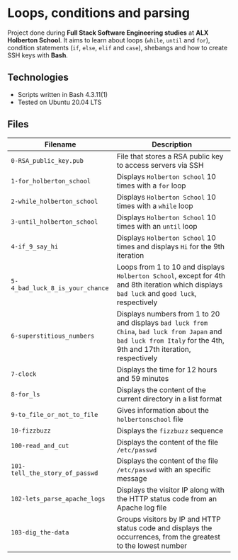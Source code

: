 # Loops, conditions and parsing

Project done during **Full Stack Software Engineering studies** at **ALX Holberton School**. It aims to learn about loops (`while`, `until` and `for`), condition statements (`if`, `else`, `elif` and `case`), shebangs and how to create SSH keys with **Bash**.

## Technologies
* Scripts written in Bash 4.3.11(1)
* Tested on Ubuntu 20.04 LTS

## Files

| Filename | Description |
| -------- | ----------- |
| `0-RSA_public_key.pub` | File that stores a RSA public key to access servers via SSH |
| `1-for_holberton_school` | Displays `Holberton School` 10 times with a `for` loop |
| `2-while_holberton_school` | Displays `Holberton School` 10 times with a `while` loop |
| `3-until_holberton_school` | Displays `Holberton School` 10 times with an `until` loop |
| `4-if_9_say_hi` | Displays `Holberton School` 10 times and displays `Hi` for the 9th iteration |
| `5-4_bad_luck_8_is_your_chance` | Loops from 1 to 10 and displays `Holberton School`, except for 4th and 8th iteration which displays `bad luck` and `good luck`, respectively  |
| `6-superstitious_numbers` | Displays numbers from 1 to 20 and displays `bad luck from China`, `bad luck from Japan` and `bad luck from Italy` for the 4th, 9th and 17th iteration, respectively |
| `7-clock` | Displays the time for 12 hours and 59 minutes |
| `8-for_ls` | Displays the content of the current directory in a list format |
| `9-to_file_or_not_to_file` | Gives information about the `holbertonschool` file |
| `10-fizzbuzz` | Displays the `fizzbuzz` sequence |
| `100-read_and_cut` | Displays the content of the file `/etc/passwd` |
| `101-tell_the_story_of_passwd` | Displays the content of the file `/etc/passwd` with an specific message |
| `102-lets_parse_apache_logs` | Displays the visitor IP along with the HTTP status code from an Apache log file |
| `103-dig_the-data` | Groups visitors by IP and HTTP status code and displays the occurrences, from the greatest to the lowest number |
